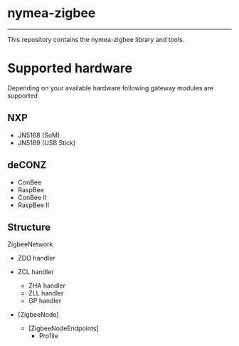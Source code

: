 # nymea-zigbee
----------------------

This repository contains the nymea-zigbee library and tools.

# Supported hardware

Depending on your available hardware following gateway modules are supported

## NXP

* JN5168 (SoM)
* JN5169 (USB Stick)

## deCONZ

* ConBee
* RaspBee
* ConBee II
* RaspBee II


## Structure

ZigbeeNetwork
  - ZDO handler
  - ZCL handler
    - ZHA handler
    - ZLL handler
    - GP handler

  - [ZigbeeNode]
    - [ZigbeeNodeEndpoints]
        - Profile
